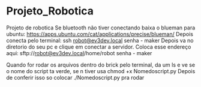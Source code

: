 # Projeto_Robotica
Projeto de robotica
Se bluetooth não tiver conectando baixa o blueman para ubuntu: https://apps.ubuntu.com/cat/applications/precise/blueman/
Depois conecta pelo terminal:  ssh robot@ev3dev.local senha - maker
Depois va no diretorio do seu pc e clique em conectar a servidor.
Coloca esse endereço aqui: sftp://robot@ev3dev.local/home/robot senha - maker

Quando for rodar os arquivos dentro do brick pelo terminal, da um ls e ve se o nome do script ta verde, se n tiver
usa chmod +x Nomedoscript.py
Depois de conferir isso so colocar ./Nomedoscript.py pra rodar
